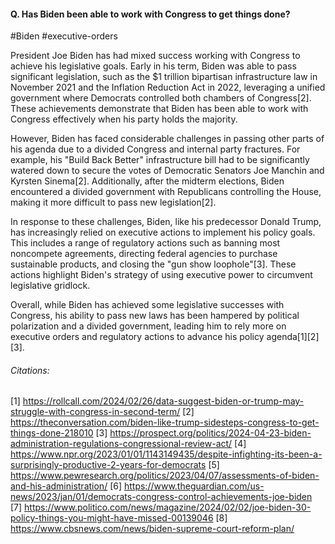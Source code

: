 #### Q. Has Biden been able to work with Congress to get things done?

#Biden #executive-orders 

President Joe Biden has had mixed success working with Congress to achieve his legislative goals. Early in his term, Biden was able to pass significant legislation, such as the $1 trillion bipartisan infrastructure law in November 2021 and the Inflation Reduction Act in 2022, leveraging a unified government where Democrats controlled both chambers of Congress[2]. These achievements demonstrate that Biden has been able to work with Congress effectively when his party holds the majority.

However, Biden has faced considerable challenges in passing other parts of his agenda due to a divided Congress and internal party fractures. For example, his "Build Back Better" infrastructure bill had to be significantly watered down to secure the votes of Democratic Senators Joe Manchin and Kyrsten Sinema[2]. Additionally, after the midterm elections, Biden encountered a divided government with Republicans controlling the House, making it more difficult to pass new legislation[2].

In response to these challenges, Biden, like his predecessor Donald Trump, has increasingly relied on executive actions to implement his policy goals. This includes a range of regulatory actions such as banning most noncompete agreements, directing federal agencies to purchase sustainable products, and closing the "gun show loophole"[3]. These actions highlight Biden's strategy of using executive power to circumvent legislative gridlock.

Overall, while Biden has achieved some legislative successes with Congress, his ability to pass new laws has been hampered by political polarization and a divided government, leading him to rely more on executive orders and regulatory actions to advance his policy agenda[1][2][3].
###### Citations:
[1] https://rollcall.com/2024/02/26/data-suggest-biden-or-trump-may-struggle-with-congress-in-second-term/
[2] https://theconversation.com/biden-like-trump-sidesteps-congress-to-get-things-done-218010
[3] https://prospect.org/politics/2024-04-23-biden-administration-regulations-congressional-review-act/
[4] https://www.npr.org/2023/01/01/1143149435/despite-infighting-its-been-a-surprisingly-productive-2-years-for-democrats
[5] https://www.pewresearch.org/politics/2023/04/07/assessments-of-biden-and-his-administration/
[6] https://www.theguardian.com/us-news/2023/jan/01/democrats-congress-control-achievements-joe-biden
[7] https://www.politico.com/news/magazine/2024/02/02/joe-biden-30-policy-things-you-might-have-missed-00139046
[8] https://www.cbsnews.com/news/biden-supreme-court-reform-plan/